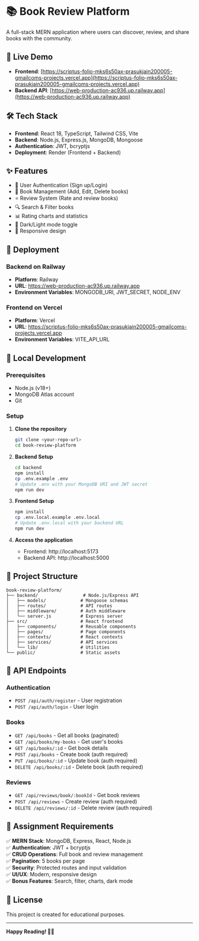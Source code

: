 # 📚 Book Review Platform

A full-stack MERN application where users can discover, review, and share books with the community.

## 🚀 Live Demo

- **Frontend**: [https://scriptus-folio-mks6s50ax-prasukjain200005-gmailcoms-projects.vercel.app](https://scriptus-folio-mks6s50ax-prasukjain200005-gmailcoms-projects.vercel.app)
- **Backend API**: [https://web-production-ac936.up.railway.app](https://web-production-ac936.up.railway.app)

## 🛠️ Tech Stack

- **Frontend**: React 18, TypeScript, Tailwind CSS, Vite
- **Backend**: Node.js, Express.js, MongoDB, Mongoose
- **Authentication**: JWT, bcryptjs
- **Deployment**: Render (Frontend + Backend)

## ✨ Features

- 🔐 User Authentication (Sign up/Login)
- 📖 Book Management (Add, Edit, Delete books)
- ⭐ Review System (Rate and review books)
- 🔍 Search & Filter books
- 📊 Rating charts and statistics
- 🌙 Dark/Light mode toggle
- 📱 Responsive design

## 🚀 Deployment

### Backend on Railway
- **Platform**: Railway
- **URL**: https://web-production-ac936.up.railway.app
- **Environment Variables**: MONGODB_URI, JWT_SECRET, NODE_ENV

### Frontend on Vercel
- **Platform**: Vercel
- **URL**: https://scriptus-folio-mks6s50ax-prasukjain200005-gmailcoms-projects.vercel.app
- **Environment Variables**: VITE_API_URL

## 🔧 Local Development

### Prerequisites
- Node.js (v18+)
- MongoDB Atlas account
- Git

### Setup

1. **Clone the repository**
   ```bash
   git clone <your-repo-url>
   cd book-review-platform
   ```

2. **Backend Setup**
   ```bash
   cd backend
   npm install
   cp .env.example .env
   # Update .env with your MongoDB URI and JWT secret
   npm run dev
   ```

3. **Frontend Setup**
   ```bash
   npm install
   cp .env.local.example .env.local
   # Update .env.local with your backend URL
   npm run dev
   ```

4. **Access the application**
   - Frontend: http://localhost:5173
   - Backend API: http://localhost:5000

## 📁 Project Structure

```
book-review-platform/
├── backend/                 # Node.js/Express API
│   ├── models/             # Mongoose schemas
│   ├── routes/             # API routes
│   ├── middleware/         # Auth middleware
│   └── server.js           # Express server
├── src/                    # React frontend
│   ├── components/         # Reusable components
│   ├── pages/              # Page components
│   ├── contexts/           # React contexts
│   ├── services/           # API services
│   └── lib/                # Utilities
└── public/                 # Static assets
```

## 🔐 API Endpoints

### Authentication
- `POST /api/auth/register` - User registration
- `POST /api/auth/login` - User login

### Books
- `GET /api/books` - Get all books (paginated)
- `GET /api/books/my-books` - Get user's books
- `GET /api/books/:id` - Get book details
- `POST /api/books` - Create book (auth required)
- `PUT /api/books/:id` - Update book (auth required)
- `DELETE /api/books/:id` - Delete book (auth required)

### Reviews
- `GET /api/reviews/book/:bookId` - Get book reviews
- `POST /api/reviews` - Create review (auth required)
- `DELETE /api/reviews/:id` - Delete review (auth required)

## 🎯 Assignment Requirements

✅ **MERN Stack**: MongoDB, Express, React, Node.js  
✅ **Authentication**: JWT + bcryptjs  
✅ **CRUD Operations**: Full book and review management  
✅ **Pagination**: 5 books per page  
✅ **Security**: Protected routes and input validation  
✅ **UI/UX**: Modern, responsive design  
✅ **Bonus Features**: Search, filter, charts, dark mode  

## 📝 License

This project is created for educational purposes.

---

**Happy Reading! 📖✨**